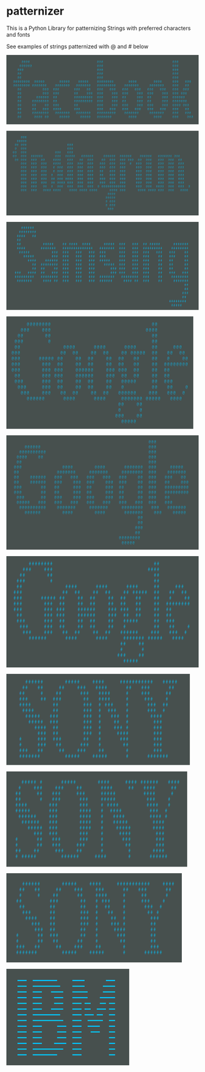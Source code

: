 # patternizer

 This is a Python Library for patternizing Strings with preferred characters and fonts

 See examples of strings patternized with @ and # below

![Alt text](https://raw.githubusercontent.com/yezyilomo/patternizer/master/demo_pics/Screenshot%20from%202018-10-18%2012-44-22.png "Optional Title")


![Alt text](https://raw.githubusercontent.com/yezyilomo/patternizer/master/demo_pics/pic1.png "Optional Title")


![Alt text](https://raw.githubusercontent.com/yezyilomo/patternizer/master/demo_pics/samsung.png "Optional Title")


![Alt text](https://raw.githubusercontent.com/yezyilomo/patternizer/master/demo_pics/google%40.png "Optional Title")


![Alt text](https://raw.githubusercontent.com/yezyilomo/patternizer/master/demo_pics/pic3.png "Optional Title")


![Alt text](https://raw.githubusercontent.com/yezyilomo/patternizer/master/demo_pics/google%23.png "Optional Title")


![Alt text](https://raw.githubusercontent.com/yezyilomo/patternizer/master/demo_pics/sony2.png "Optional Title")


![Alt text](https://raw.githubusercontent.com/yezyilomo/patternizer/master/demo_pics/sony.png "Optional Title")


![Alt text](https://raw.githubusercontent.com/yezyilomo/patternizer/master/demo_pics/sony-small.png "Optional Title")


![Alt text](https://raw.githubusercontent.com/yezyilomo/patternizer/master/demo_pics/ibm.png "Optional Title")

